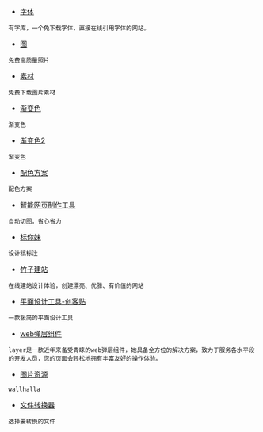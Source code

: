 
* [字体](https://www.youziku.com/)

```
有字库，一个免下载字体，直接在线引用字体的网站。
```

* [图](https://unsplash.com/)

```
免费高质量照片
```


* [素材](http://588ku.com/)

```
免费下载图片素材
```

* [渐变色](https://webgradients.com/)

```
渐变色
```

* [渐变色2](https://uigradients.com/)

```
渐变色
```

* [配色方案](https://colorhunt.co/)

```
配色方案
```

* [智能网页制作工具](http://kuaiqie.qdsay.com/)

```
自动切图，省心省力
```

* [标你妹](http://www.biaonimeia.com)

```
设计稿标注
```

* [竹子建站](http://www.zhuzi.me)

```
在线建站设计体验，创建漂亮、优雅、有价值的网站
```

* [平面设计工具-创客贴](https://www.chuangkit.com)

```
一款极简的平面设计工具
```

* [web弹层组件](http://layer.layui.com/)

```
layer是一款近年来备受青睐的web弹层组件，她具备全方位的解决方案，致力于服务各水平段的开发人员，您的页面会轻松地拥有丰富友好的操作体验。
```

* [图片资源](https://wallhalla.com/)

```
wallhalla
```

* [文件转换器](https://convertio.co/zh)

```
选择要转换的文件
```